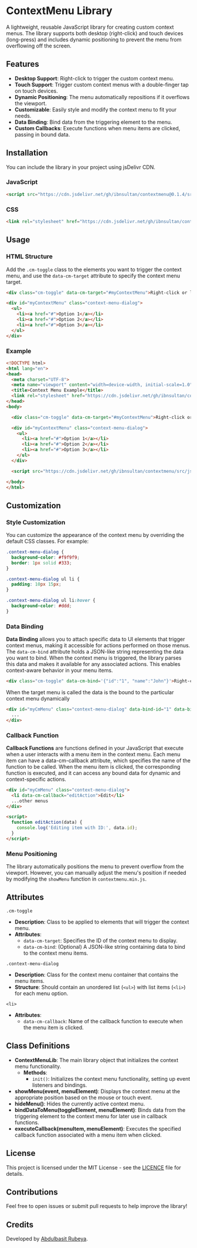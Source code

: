 # ContextMenu Library

A lightweight, reusable JavaScript library for creating custom context menus. The library supports both desktop (right-click) and touch devices (long-press) and includes dynamic positioning to prevent the menu from overflowing off the screen.

## Features
- **Desktop Support**: Right-click to trigger the custom context menu.
- **Touch Support**: Trigger custom context menus with a double-finger tap on touch devices.
- **Dynamic Positioning**: The menu automatically repositions if it overflows the viewport.
- **Customizable**: Easily style and modify the context menu to fit your needs.
- **Data Binding**: Bind data from the triggering element to the menu.
- **Custom Callbacks**: Execute functions when menu items are clicked, passing in bound data.

## Installation

You can include the library in your project using jsDelivr CDN.

### JavaScript
```html
<script src="https://cdn.jsdelivr.net/gh/ibnsultan/contextmenu@0.1.4/src/js/contextmenu.min.js"></script>
```

### CSS
```html
<link rel="stylesheet" href="https://cdn.jsdelivr.net/gh/ibnsultan/contextmenu@0.1.4/src/css/contextmenu.min.css">
```

## Usage

### HTML Structure

Add the `.cm-toggle` class to the elements you want to trigger the context menu, and use the `data-cm-target` attribute to specify the context menu target.

```html
<div class="cm-toggle" data-cm-target="#myContextMenu">Right-click or long-press me!</div>

<div id="myContextMenu" class="context-menu-dialog">
  <ul>
    <li><a href="#">Option 1</a></li>
    <li><a href="#">Option 2</a></li>
    <li><a href="#">Option 3</a></li>
  </ul>
</div>
```

### Example

```html
<!DOCTYPE html>
<html lang="en">
<head>
  <meta charset="UTF-8">
  <meta name="viewport" content="width=device-width, initial-scale=1.0">
  <title>Context Menu Example</title>
  <link rel="stylesheet" href="https://cdn.jsdelivr.net/gh/ibnsultan/contextmenu/src/css/contextmenu.min.css">
</head>
<body>

  <div class="cm-toggle" data-cm-target="#myContextMenu">Right-click or long-press me!</div>

  <div id="myContextMenu" class="context-menu-dialog">
    <ul>
      <li><a href="#">Option 1</a></li>
      <li><a href="#">Option 2</a></li>
      <li><a href="#">Option 3</a></li>
    </ul>
  </div>

  <script src="https://cdn.jsdelivr.net/gh/ibnsultan/contextmenu/src/js/contextmenu.min.js"></script>

</body>
</html>
```

## Customization

### Style Customization

You can customize the appearance of the context menu by overriding the default CSS classes. For example:

```css
.context-menu-dialog {
  background-color: #f9f9f9;
  border: 1px solid #333;
}

.context-menu-dialog ul li {
  padding: 10px 15px;
}

.context-menu-dialog ul li:hover {
  background-color: #ddd;
}
```

### Data Binding

**Data Binding** allows you to attach specific data to UI elements that trigger context menus, making it accessible for actions performed on those menus. The `data-cm-bind` attribute holds a JSON-like string representing the data you want to bind. When the context menu is triggered, the library parses this data and makes it available for any associated actions. This enables context-aware behavior in your menu items.

```html
<div class="cm-toggle" data-cm-bind='{"id":"1", "name":"John"}'>Right-click here</div>
```

When the target menu is called the data is the bound to the particular context menu dynamically

```html
<div id="myCmMenu" class="context-menu-dialog" data-bind-id="1" data-bind-name="John">
  ...
</div>
```

### Callback Function

**Callback Functions** are functions defined in your JavaScript that execute when a user interacts with a menu item in the context menu. Each menu item can have a data-cm-callback attribute, which specifies the name of the function to be called. When the menu item is clicked, the corresponding function is executed, and it can access any bound data for dynamic and context-specific actions.

```html
<div id="myCmMenu" class="context-menu-dialog">
  <li data-cm-callback="editAction">Edit</li>
  ...other menus
</div>

<script>
  function editAction(data) {
    console.log('Editing item with ID:', data.id);
  }
</script>
```

### Menu Positioning

The library automatically positions the menu to prevent overflow from the viewport. However, you can manually adjust the menu's position if needed by modifying the `showMenu` function in `contextmenu.min.js`.

## Attributes

`.cm-toggle`

*   **Description**: Class to be applied to elements that will trigger the context menu.
*   **Attributes**:
    *   `data-cm-target`: Specifies the ID of the context menu to display.
    *   `data-cm-bind`: (Optional) A JSON-like string containing data to bind to the context menu items.

`.context-menu-dialog`

*   **Description**: Class for the context menu container that contains the menu items.
*   **Structure**: Should contain an unordered list (`<ul>`) with list items (`<li>`) for each menu option.

`<li>`

*   **Attributes**:
    *   `data-cm-callback`: Name of the callback function to execute when the menu item is clicked.

## Class Definitions

*   **ContextMenuLib**: The main library object that initializes the context menu functionality.
    *   **Methods**:
        *   `init()`: Initializes the context menu functionality, setting up event listeners and bindings.
*   **showMenu(event, menuElement)**: Displays the context menu at the appropriate position based on the mouse or touch event.
*   **hideMenu()**: Hides the currently active context menu.
*   **bindDataToMenu(toggleElement, menuElement)**: Binds data from the triggering element to the context menu for later use in callback functions.
*   **executeCallback(menuItem, menuElement)**: Executes the specified callback function associated with a menu item when clicked.

## License

This project is licensed under the MIT License - see the [LICENCE](https://github.com/ibnsultan/contextMenu/blob/main/LICENSE) file for details.

## Contributions

Feel free to open issues or submit pull requests to help improve the library!

## Credits

Developed by [Abdulbasit Rubeya](https://github.com/ibnsultan).
